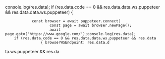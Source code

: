 console.log(res.data);
        if (res.data.code == 0 && res.data.data.ws.puppeteer && res.data.data.ws.puppeteer) {

                const browser = await puppeteer.connect(
                        const page = await browser.newPage();
                        await page.goto('https://www.google.com/');console.log(res.data);
        if (res.data.code == 0 && res.data.data.ws.puppeteer && res.data
                    { browserWSEndpoint: res.data.d
ta.ws.puppeteer && res.da

